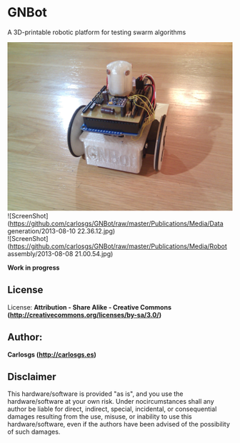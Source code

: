 GNBot
=====

A 3D-printable robotic platform for testing swarm algorithms  

![ScreenShot](https://github.com/carlosgs/GNBot/raw/master/Publications/Media/GNBot_v1.jpg)  
![ScreenShot](https://github.com/carlosgs/GNBot/raw/master/Publications/Media/Data generation/2013-08-10 22.36.12.jpg)  
![ScreenShot](https://github.com/carlosgs/GNBot/raw/master/Publications/Media/Robot assembly/2013-08-08 21.00.54.jpg)  

**Work in progress**  

License  
--
License: **Attribution - Share Alike - Creative Commons (<http://creativecommons.org/licenses/by-sa/3.0/>)**  

Author:  
--
**Carlosgs (<http://carlosgs.es>)**  

Disclaimer  
--
This hardware/software is provided "as is", and you use the hardware/software at your own risk. Under nocircumstances shall any author be liable for direct, indirect, special, incidental, or consequential damages resulting from the use, misuse, or inability to use this hardware/software, even if the authors have been advised of the possibility of such damages.  

